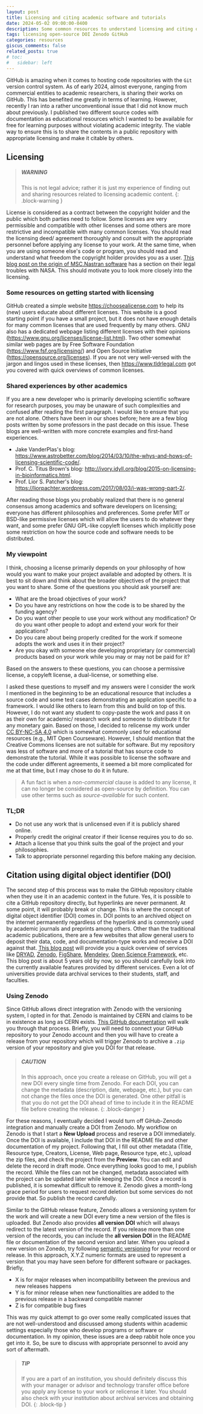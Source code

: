```yaml
---
layout: post
title: Licensing and citing academic software and tutorials
date: 2024-05-02 09:00:00-0400
description: Some common resources to understand licensing and citing online contents
tags: licensing open-source DOI Zenodo GitHub
categories: resources
giscus_comments: false
related_posts: true
# toc:
#   sidebar: left
---
```


GitHub is amazing when it comes to hosting code repositories with the `Git` version control system. As of early 2024, almost everyone, ranging from commercial entities to academic researchers, is sharing their works on GitHub. This has benefited me greatly in terms of learning. However, recently I ran into a rather unconventional issue that I did not know much about previously. I published two different source codes with documentation as educational resources which I wanted to be available for free for learning purposes without violating academic integrity. The viable way to ensure this is to share the contents in a public repository with appropriate licensing and make it citable by others.


## Licensing

> ##### WARNING
>
> This is not legal advice; rather it is just my experience of finding out and sharing resources related to licensing academic content.
{: .block-warning }

License is considered as a contract between the copyright holder and the public which both parties need to follow. Some licenses are very permissible and compatible with other licenses and some others are more restrictive and incompatible with many common licenses. You should read the licensing deed/ agreement thoroughly and consult with the appropriate personnel before applying any license to your work. At the same time, when you are using someone else's code or program, you should read and understand what freedom the copyright holder provides you as a user. [This blog post on the origin of MSC.Nastran software](https://www.nafems.org/blog/posts/analysis-origins-msc-and-nastran/) has a section on their legal troubles with NASA. This should motivate you to look more closely into the licensing.



### Some resources on getting started with licensing

GitHub created a simple website <https://choosealicense.com> to help its (new) users educate about different licenses. This website is a good starting point if you have a small project, but it does not have enough details for many common licenses that are used frequently by many others. GNU also has a dedicated webpage listing different licenses with their opinions (<https://www.gnu.org/licenses/license-list.html>). Two other somewhat similar web pages are by Free Software Foundation (<https://www.fsf.org/licensing/>) and Open Source Initiative (<https://opensource.org/licenses>). If you are not very well-versed with the jargon and lingos used in these licenses, then <https://www.tldrlegal.com> got you covered with quick overviews of common licenses.



### Shared experiences by other academics

If you are a new developer who is primarily developing scientific software for research purposes, you may be unaware of such complexities and confused after reading the first paragraph. I would like to ensure that you are not alone. Others have been in our shoes before; here are a few blog posts written by some professors in the past decade on this issue. These blogs are well-written with more concrete examples and first-hand experiences.

- Jake VanderPlas's blog: <https://www.astrobetter.com/blog/2014/03/10/the-whys-and-hows-of-licensing-scientific-code/>.
- Prof. C. Titus Brown's blog: <http://ivory.idyll.org/blog/2015-on-licensing-in-bioinformatics.html>.
- Prof. Lior S. Patcher's blog: <https://liorpachter.wordpress.com/2017/08/03/i-was-wrong-part-2/>.


After reading those blogs you probably realized that there is no general consensus among academics and software developers on licensing; everyone has different philosophies and preferences. Some prefer MIT or BSD-like permissive licenses which will allow the users to do whatever they want, and some prefer GNU GPL-like copyleft licenses which implicitly pose some restriction on how the source code and software needs to be distributed.


### My viewpoint

I think, choosing a license primarily depends on your philosophy of how would you want to make your project available and adopted by others. It is best to sit down and think about the broader objectives of the project that you want to share. Some of the questions you should ask yourself are:

- What are the broad objectives of your work?
- Do you have any restrictions on how the code is to be shared by the funding agency?
- Do you want other people to use your work without any modification? Or do you want other people to adopt and extend your work for their applications?
- Do you care about being properly credited for the work if someone adopts the work and uses it in their project?
- Are you okay with someone else developing proprietary (or commercial) products based on your work while you may or may not be paid for it?

Based on the answers to these questions, you can choose a permissive license, a copyleft license, a dual-license, or something else.

I asked these questions to myself and my answers were I consider the work I mentioned in the beginning to be an educational resource that includes a source code and some test cases demonstrating an application specific to a framework. I would like others to learn from this and build on top of this. However, I do not want any student to copy-paste the work and pass it on as their own for academic/ research work and someone to distribute it for any monetary gain. Based on those, I decided to relicense my work under [CC BY-NC-SA 4.0](https://creativecommons.org/licenses/by-nc-sa/4.0/) which is somewhat commonly used for educational resources (e.g., MIT Open Courseware). However, I should mention that the Creative Commons licenses are not suitable for software. But my repository was less of software and more of a tutorial that has source code to demonstrate the tutorial. While it was possible to license the software and the code under different agreements, it seemed a bit more complicated for me at that time, but I may chose to do it in future.

>
> A fun fact is when a *non-commercial* clause is added to any license, it can no longer be considered as open-source by definition. You can use other terms such as *source-available* for such content.


### TL;DR

- Do not use any work that is unlicensed even if it is publicly shared online.
- Properly credit the original creator if their license requires you to do so.
- Attach a license that you think suits the goal of the project and your philosophies.
- Talk to appropriate personnel regarding this before making any decision.


## Citation using digital object identifier (DOI)

The second step of this process was to make the GitHub repository citable when they use it in an academic context in the future. Yes, it is possible to cite a GitHub repository directly, but hyperlinks are never permanent. At some point, it will probably break or change. This is where the concept of digital object identifier (DOI) comes in. DOI points to an archived object on the internet permanently regardless of the hyperlink and is commonly used by academic journals and preprints among others. Other than the traditional academic publications, there are a few websites that allow general users to deposit their data, code, and documentation-type works and receive a DOI against that. [This blog post](https://evodify.com/free-research-repository/) will provide you a quick overview of services like [DRYAD](https://datadryad.org/stash), [Zenodo](https://zenodo.org), [FigShare](https://zenodo.org), [Mendeley](https://data.mendeley.com), [Open Science Framework](https://osf.io), etc. This blog post is about 5 years old by now, so you should carefully look into the currently available features provided by different services. Even a lot of universities provide data archival services to their students, staff, and faculties.


### Using Zenodo


Since GitHub allows direct integration with Zenodo with the versioning system, I opted in for that. Zenodo is maintained by CERN and claims to be in existence as long as CERN exists. [This GitHub documentation](https://docs.github.com/en/repositories/archiving-a-github-repository/referencing-and-citing-content) will walk you through that process. Briefly, you will need to connect your GitHub repository to your Zenodo account and then you will have to create a release from your repository which will trigger Zenodo to archive a `.zip` version of your repository and give you DOI for that release.


> ##### CAUTION
>
> In this approach, once you create a release on GitHub, you will get a new DOI every single time from Zenodo. For each DOI, you can change the metadata (description, date, webpage, etc.), but you can not change the files once the DOI is generated. One other pitfall is that you do not get the DOI ahead of time to include it in the README file before creating the release.
{: .block-danger }

For these reasons, I eventually decided I would turn off GiHub-Zenodo integration and manually create a DOI from Zenodo. My workflow on Zenodo is that I start a **New Upload** process and reserve a DOI immediately. Once the DOI is available, I include that DOI in the README file and other documentation of my project. Following that, I fill out other metadata (Title, Resource type, Creators, License, Web page, Resource type, etc.), upload the zip files, and check the project from the **Preview**. You can edit and delete the record in draft mode. Once everything looks good to me, I publish the record. While the files can not be changed, metadata associated with the project can be updated later while keeping the DOI. Once a record is published, it is somewhat difficult to remove it. Zenodo gives a month-long grace period for users to request record deletion but some services do not provide that. So publish the record carefully.


Similar to the GitHub release feature, Zenodo allows a versioning system for the work and will create a new DOI every time a new version of the files is uploaded. But Zenodo also provides **all version DOI** which will always redirect to the latest version of the record. If you release more than one version of the records, you can include the **all version DOI** in the README file or documentation of the second version and later. When you upload a new version on Zonedo, try following [semantic versioning](https://semver.org) for your record or release. In this approach, X.Y.Z numeric formats are used to represent a version that you may have seen before for different software or packages. Briefly,

- X is for major releases when incompatibility between the previous and new releases happens
- Y is for minor release when new functionalities are added to the previous release in a backward compatible manner
- Z is for compatible bug fixes

This was my quick attempt to go over some really complicated issues that are not well-understood and discussed among students within academic settings especially those who develop programs or software or documentation. In my opinion, these issues are a deep rabbit hole once you get into it. So, be sure to discuss with appropriate personnel to avoid any sort of aftermath.


> ##### TIP
>
> If you are a part of an institution, you should definitely discuss this with your manager or advisor and technology transfer office before you apply any license to your work or relicense it later. 
> You should also check with your institution about archival services and obtaining DOI.
{: .block-tip }